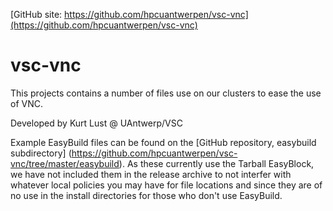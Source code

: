 [GitHub site: https://github.com/hpcuantwerpen/vsc-vnc](https://github.com/hpcuantwerpen/vsc-vnc)

# vsc-vnc

This projects contains a number of files use on our clusters to ease the 
use of VNC.

Developed by Kurt Lust @ UAntwerp/VSC

Example EasyBuild files can be found on the [GitHub repository, easybuild subdirectory]
(https://github.com/hpcuantwerpen/vsc-vnc/tree/master/easybuild).
As these currently use the Tarball EasyBlock, we have not included them
in the release archive to not interfer with whatever local policies you may
have for file locations and since they are of no use in the install directories 
for those who don't use EasyBuild.
